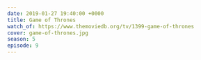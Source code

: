 ```yaml
---
date: 2019-01-27 19:40:00 +0000
title: Game of Thrones
watch_of: https://www.themoviedb.org/tv/1399-game-of-thrones
cover: game-of-thrones.jpg
season: 5
episode: 9
---
```

